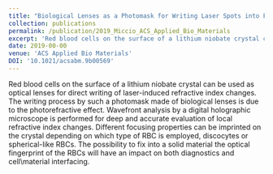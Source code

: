 ```yaml
---
title: "Biological Lenses as a Photomask for Writing Laser Spots into Ferroelectric Crystals"
collection: publications
permalink: /publication/2019_Miccio_ACS_Applied_Bio_Materials
excerpt: 'Red blood cells on the surface of a lithium niobate crystal can be used as optical lenses for direct writing of laser-induced refractive index changes. The writing process by such a photomask made of biological lenses is due to the photorefractive effect. Wavefront analysis by a digital holographic microscope is performed for deep and accurate evaluation of local refractive index changes. Different focusing properties can be imprinted on the crystal depending on which type of RBC is employed, discocytes or spherical-like RBCs. The possibility to fix into a solid material the optical fingerprint of the RBCs will have an impact on both diagnostics and cell\material interfacing.'
date: 2019-00-00
venue: 'ACS Applied Bio Materials'
DOI: '10.1021/acsabm.9b00569'
---
```

Red blood cells on the surface of a lithium niobate crystal can be used as optical lenses for direct writing of laser-induced refractive index changes. The writing process by such a photomask made of biological lenses is due to the photorefractive effect. Wavefront analysis by a digital holographic microscope is performed for deep and accurate evaluation of local refractive index changes. Different focusing properties can be imprinted on the crystal depending on which type of RBC is employed, discocytes or spherical-like RBCs. The possibility to fix into a solid material the optical fingerprint of the RBCs will have an impact on both diagnostics and cell\material interfacing.
